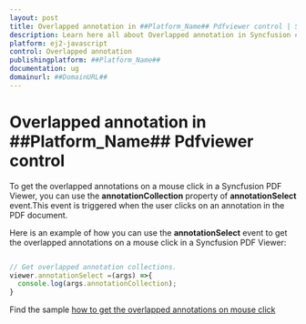 ```yaml
---
layout: post
title: Overlapped annotation in ##Platform_Name## Pdfviewer control | Syncfusion
description: Learn here all about Overlapped annotation in Syncfusion ##Platform_Name## Pdfviewer control of Syncfusion Essential JS 2 and more.
platform: ej2-javascript
control: Overlapped annotation 
publishingplatform: ##Platform_Name##
documentation: ug
domainurl: ##DomainURL##
---
```


# Overlapped annotation in ##Platform_Name## Pdfviewer control

To get the overlapped annotations on a mouse click in a Syncfusion PDF Viewer, you can use the **annotationCollection** property of **annotationSelect** event.This event is triggered when the user clicks on an annotation in the PDF document.

Here is an example of how you can use the **annotationSelect** event to get the overlapped annotations on a mouse click in a Syncfusion PDF Viewer:

```ts

// Get overlapped annotation collections.
viewer.annotationSelect =(args) =>{
  console.log(args.annotationCollection);
}

```

Find the sample [how to get the overlapped annotations on mouse click](https://stackblitz.com/edit/9jn6bk-kmzqr5?devtoolsheight=33&file=index.ts)